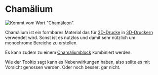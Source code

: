 # Chamälium

![Kommt vom Wort "Chamäleon".](oredict:opencomputers:chamelium)

Chamälium ist ein formbares Material das für [3D-Drucke](../block/print.md) in [3D-Druckern](../block/printer.md) verwendet wird. Sonst ist es nutzlos und damit sehr nützlich um monochrome Bereiche zu erstellen.

Es kann zudem zu einem [Chamäliumblock](../block/chameliumBlock.md) kombiniert werden.

Wie der Tooltip sagt kann es Nebenwirkungen haben, also sollte es mit Vorsicht genossen werden. Oder noch besser: gar nicht.

